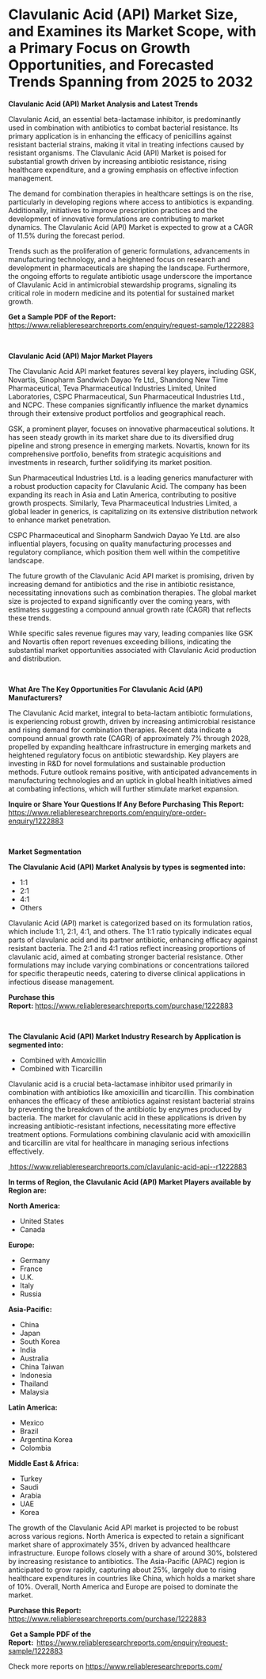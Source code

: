 <p><h1>Clavulanic Acid (API) Market Size, and Examines its Market Scope, with a Primary Focus on Growth Opportunities, and Forecasted Trends Spanning from 2025 to 2032</h1></p><p><strong>Clavulanic Acid (API) Market Analysis and Latest Trends</strong></p>
<p><p>Clavulanic Acid, an essential beta-lactamase inhibitor, is predominantly used in combination with antibiotics to combat bacterial resistance. Its primary application is in enhancing the efficacy of penicillins against resistant bacterial strains, making it vital in treating infections caused by resistant organisms. The Clavulanic Acid (API) Market is poised for substantial growth driven by increasing antibiotic resistance, rising healthcare expenditure, and a growing emphasis on effective infection management. </p><p>The demand for combination therapies in healthcare settings is on the rise, particularly in developing regions where access to antibiotics is expanding. Additionally, initiatives to improve prescription practices and the development of innovative formulations are contributing to market dynamics. The Clavulanic Acid (API) Market is expected to grow at a CAGR of 11.5% during the forecast period. </p><p>Trends such as the proliferation of generic formulations, advancements in manufacturing technology, and a heightened focus on research and development in pharmaceuticals are shaping the landscape. Furthermore, the ongoing efforts to regulate antibiotic usage underscore the importance of Clavulanic Acid in antimicrobial stewardship programs, signaling its critical role in modern medicine and its potential for sustained market growth.</p></p>
<p><strong>Get a Sample PDF of the Report:&nbsp;</strong> <a href="https://www.reliableresearchreports.com/enquiry/request-sample/1222883?utm_campaign=3086&utm_medium=2&utm_source=Github&utm_content=ia&utm_term=03042025&utm_id=clavulanic-acid-api">https://www.reliableresearchreports.com/enquiry/request-sample/1222883</a></p>
<p>&nbsp;</p>
<p><strong>Clavulanic Acid (API) Major Market Players</strong></p>
<p><p>The Clavulanic Acid API market features several key players, including GSK, Novartis, Sinopharm Sandwich Dayao Ye Ltd., Shandong New Time Pharmaceutical, Teva Pharmaceutical Industries Limited, United Laboratories, CSPC Pharmaceutical, Sun Pharmaceutical Industries Ltd., and NCPC. These companies significantly influence the market dynamics through their extensive product portfolios and geographical reach.</p><p>GSK, a prominent player, focuses on innovative pharmaceutical solutions. It has seen steady growth in its market share due to its diversified drug pipeline and strong presence in emerging markets. Novartis, known for its comprehensive portfolio, benefits from strategic acquisitions and investments in research, further solidifying its market position.</p><p>Sun Pharmaceutical Industries Ltd. is a leading generics manufacturer with a robust production capacity for Clavulanic Acid. The company has been expanding its reach in Asia and Latin America, contributing to positive growth prospects. Similarly, Teva Pharmaceutical Industries Limited, a global leader in generics, is capitalizing on its extensive distribution network to enhance market penetration.</p><p>CSPC Pharmaceutical and Sinopharm Sandwich Dayao Ye Ltd. are also influential players, focusing on quality manufacturing processes and regulatory compliance, which position them well within the competitive landscape.</p><p>The future growth of the Clavulanic Acid API market is promising, driven by increasing demand for antibiotics and the rise in antibiotic resistance, necessitating innovations such as combination therapies. The global market size is projected to expand significantly over the coming years, with estimates suggesting a compound annual growth rate (CAGR) that reflects these trends.</p><p>While specific sales revenue figures may vary, leading companies like GSK and Novartis often report revenues exceeding billions, indicating the substantial market opportunities associated with Clavulanic Acid production and distribution.</p></p>
<p>&nbsp;</p>
<p><strong>What Are The Key Opportunities For Clavulanic Acid (API) Manufacturers?</strong></p>
<p><p>The Clavulanic Acid market, integral to beta-lactam antibiotic formulations, is experiencing robust growth, driven by increasing antimicrobial resistance and rising demand for combination therapies. Recent data indicate a compound annual growth rate (CAGR) of approximately 7% through 2028, propelled by expanding healthcare infrastructure in emerging markets and heightened regulatory focus on antibiotic stewardship. Key players are investing in R&D for novel formulations and sustainable production methods. Future outlook remains positive, with anticipated advancements in manufacturing technologies and an uptick in global health initiatives aimed at combating infections, which will further stimulate market expansion.</p></p>
<p><strong>Inquire or Share Your Questions If Any Before Purchasing This Report:</strong> <a href="https://www.reliableresearchreports.com/enquiry/pre-order-enquiry/1222883?utm_campaign=3086&utm_medium=2&utm_source=Github&utm_content=ia&utm_term=03042025&utm_id=clavulanic-acid-api">https://www.reliableresearchreports.com/enquiry/pre-order-enquiry/1222883</a></p>
<p>&nbsp;</p>
<p><strong>Market Segmentation</strong></p>
<p><strong>The Clavulanic Acid (API) Market Analysis by types is segmented into:</strong></p>
<p><ul><li>1:1</li><li>2:1</li><li>4:1</li><li>Others</li></ul></p>
<p><p>Clavulanic Acid (API) market is categorized based on its formulation ratios, which include 1:1, 2:1, 4:1, and others. The 1:1 ratio typically indicates equal parts of clavulanic acid and its partner antibiotic, enhancing efficacy against resistant bacteria. The 2:1 and 4:1 ratios reflect increasing proportions of clavulanic acid, aimed at combating stronger bacterial resistance. Other formulations may include varying combinations or concentrations tailored for specific therapeutic needs, catering to diverse clinical applications in infectious disease management.</p></p>
<p><strong>Purchase this Report:&nbsp;</strong><a href="https://www.reliableresearchreports.com/purchase/1222883?utm_campaign=3086&utm_medium=2&utm_source=Github&utm_content=ia&utm_term=03042025&utm_id=clavulanic-acid-api">https://www.reliableresearchreports.com/purchase/1222883</a></p>
<p>&nbsp;</p>
<p><strong>The Clavulanic Acid (API) Market Industry Research by Application is segmented into:</strong></p>
<p><ul><li>Combined with Amoxicillin</li><li>Combined with Ticarcillin</li></ul></p>
<p><p>Clavulanic acid is a crucial beta-lactamase inhibitor used primarily in combination with antibiotics like amoxicillin and ticarcillin. This combination enhances the efficacy of these antibiotics against resistant bacterial strains by preventing the breakdown of the antibiotic by enzymes produced by bacteria. The market for clavulanic acid in these applications is driven by increasing antibiotic-resistant infections, necessitating more effective treatment options. Formulations combining clavulanic acid with amoxicillin and ticarcillin are vital for healthcare in managing serious infections effectively.</p></p>
<p><a href="https://www.reliableresearchreports.com/clavulanic-acid-api--r1222883?utm_campaign=3086&utm_medium=2&utm_source=Github&utm_content=ia&utm_term=03042025&utm_id=clavulanic-acid-api">&nbsp;https://www.reliableresearchreports.com/clavulanic-acid-api--r1222883</a></p>
<p><strong>In terms of Region, the Clavulanic Acid (API) Market Players available by Region are:</strong></p>
<p>
    <p> <strong> North America: </strong>
        <ul>
            <li>United States</li>
            <li>Canada</li>
        </ul>
        </p> 
    <p> <strong> Europe: </strong>
        <ul>
            <li>Germany</li>
            <li>France</li>
            <li>U.K.</li>
            <li>Italy</li>
            <li>Russia</li>
        </ul>
        </p> 
    <p> <strong> Asia-Pacific: </strong>
        <ul>
            <li>China</li>
            <li>Japan</li>
            <li>South Korea</li>
            <li>India</li>
            <li>Australia</li>
            <li>China Taiwan</li>
            <li>Indonesia</li>
            <li>Thailand</li>
            <li>Malaysia</li>
        </ul>
        </p> 
    <p> <strong> Latin America: </strong>
        <ul>
            <li>Mexico</li>
            <li>Brazil</li>
            <li>Argentina Korea</li>
            <li>Colombia</li>
        </ul>
        </p> 
    <p> <strong> Middle East & Africa: </strong>
        <ul>
            <li>Turkey</li>
            <li>Saudi</li>
            <li>Arabia</li>
            <li>UAE</li>
            <li>Korea</li>
        </ul>
    </p>
    </p>
<p><p>The growth of the Clavulanic Acid API market is projected to be robust across various regions. North America is expected to retain a significant market share of approximately 35%, driven by advanced healthcare infrastructure. Europe follows closely with a share of around 30%, bolstered by increasing resistance to antibiotics. The Asia-Pacific (APAC) region is anticipated to grow rapidly, capturing about 25%, largely due to rising healthcare expenditures in countries like China, which holds a market share of 10%. Overall, North America and Europe are poised to dominate the market.</p></p>
<p><strong>Purchase this Report: </strong><a href="https://www.reliableresearchreports.com/purchase/1222883?utm_campaign=3086&utm_medium=2&utm_source=Github&utm_content=ia&utm_term=03042025&utm_id=clavulanic-acid-api">https://www.reliableresearchreports.com/purchase/1222883</a></p>
<p>&nbsp;<strong>Get a Sample PDF of the Report:&nbsp;&nbsp;</strong><a href="https://www.reliableresearchreports.com/enquiry/request-sample/1222883?utm_campaign=3086&utm_medium=2&utm_source=Github&utm_content=ia&utm_term=03042025&utm_id=clavulanic-acid-api">https://www.reliableresearchreports.com/enquiry/request-sample/1222883</a></p>
<p><strong></strong></p>
<p>Check more reports on <a href="https://www.reliableresearchreports.com/?utm_campaign=3086&utm_medium=2&utm_source=Github&utm_content=ia&utm_term=03042025&utm_id=clavulanic-acid-api">https://www.reliableresearchreports.com/</a></p>